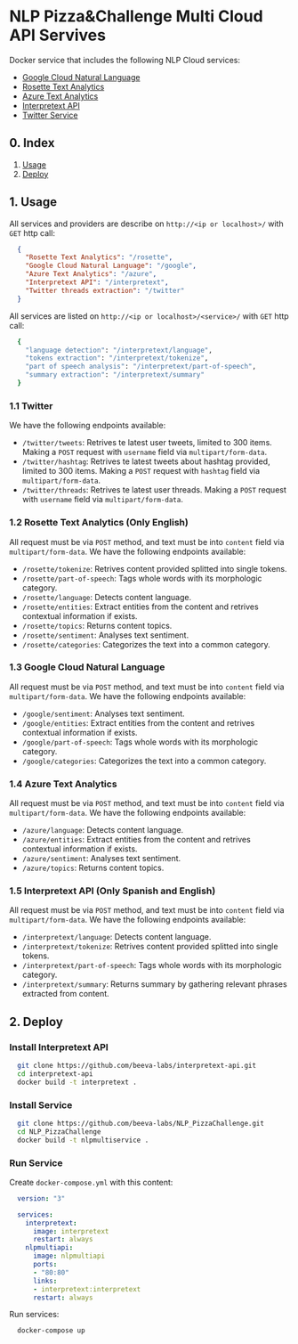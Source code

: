 # NLP Pizza&Challenge Multi Cloud API Servives
Docker service that includes the following NLP Cloud services:
- [Google Cloud Natural Language](https://cloud.google.com/natural-language/)
- [Rosette Text Analytics](https://www.rosette.com/)
- [Azure Text Analytics](https://azure.microsoft.com/en-us/services/cognitive-services/text-analytics/?v=18.05)
- [Interpretext API](https://beeva-labs.github.io/interpretext-api/)
- [Twitter Service]()

## 0. Index
1. [Usage](#1-usage)
2. [Deploy](#2-deploy)

## 1. Usage
All services and providers are describe on `http://<ip or localhost>/` with `GET` http call:
```json
  {
    "Rosette Text Analytics": "/rosette",
    "Google Cloud Natural Language": "/google",
    "Azure Text Analytics": "/azure",
    "Interpretext API": "/interpretext",
    "Twitter threads extraction": "/twitter"
  }
```

All services are listed on `http://<ip or localhost>/<service>/` with `GET` http call:
```sh
  {
    "language detection": "/interpretext/language",
    "tokens extraction": "/interpretext/tokenize",
    "part of speech analysis": "/interpretext/part-of-speech",
    "summary extraction": "/interpretext/summary"
  }
```

### 1.1 Twitter
We have the following endpoints available: 
- `/twitter/tweets`: Retrives te latest user tweets, limited to 300 items. Making a `POST` request with `username` field via `multipart/form-data`.
- `/twitter/hashtag`: Retrives te latest tweets about hashtag provided, limited to 300 items. Making a `POST` request with `hashtag` field via `multipart/form-data`.
- `/twitter/threads`: Retrives te latest user threads. Making a `POST` request with `username` field via `multipart/form-data`.

### 1.2 Rosette Text Analytics (Only English)
All request must be via `POST` method, and text must be into `content` field via `multipart/form-data`. We have the following endpoints available:
- `/rosette/tokenize`: Retrives content provided splitted into single tokens.
- `/rosette/part-of-speech`: Tags whole words with its morphologic category.
- `/rosette/language`: Detects content language.
- `/rosette/entities`: Extract entities from the content and retrives contextual information if exists.
- `/rosette/topics`: Returns content topics.
- `/rosette/sentiment`: Analyses text sentiment.
- `/rosette/categories`: Categorizes the text into a common category.

### 1.3 Google Cloud Natural Language
All request must be via `POST` method, and text must be into `content` field via `multipart/form-data`. We have the following endpoints available:
- `/google/sentiment`: Analyses text sentiment.
- `/google/entities`: Extract entities from the content and retrives contextual information if exists.
- `/google/part-of-speech`: Tags whole words with its morphologic category.
- `/google/categories`: Categorizes the text into a common category.

### 1.4 Azure Text Analytics
All request must be via `POST` method, and text must be into `content` field via `multipart/form-data`. We have the following endpoints available:
- `/azure/language`: Detects content language.
- `/azure/entities`: Extract entities from the content and retrives contextual information if exists.
- `/azure/sentiment`: Analyses text sentiment.
- `/azure/topics`: Returns content topics.

### 1.5 Interpretext API (Only Spanish and English)
All request must be via `POST` method, and text must be into `content` field via `multipart/form-data`. We have the following endpoints available:
- `/interpretext/language`: Detects content language.
- `/interpretext/tokenize`: Retrives content provided splitted into single tokens.
- `/interpretext/part-of-speech`: Tags whole words with its morphologic category.
- `/interpretext/summary`: Returns summary by gathering relevant phrases extracted from content.

## 2. Deploy

### Install Interpretext API
```sh
  git clone https://github.com/beeva-labs/interpretext-api.git
  cd interpretext-api
  docker build -t interpretext .
```

### Install Service
```sh
  git clone https://github.com/beeva-labs/NLP_PizzaChallenge.git
  cd NLP_PizzaChallenge
  docker build -t nlpmultiservice .
```

### Run Service
Create `docker-compose.yml` with this content:
```yaml
  version: "3"

  services:
    interpretext:
      image: interpretext
      restart: always
    nlpmultiapi:
      image: nlpmultiapi
      ports:
      - "80:80"
      links:
      - interpretext:interpretext
      restart: always
```

Run services:
```sh
  docker-compose up
```
